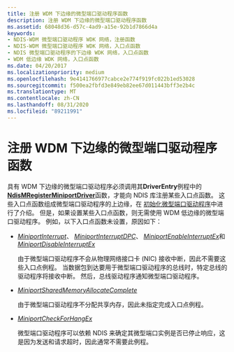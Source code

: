 ```yaml
---
title: 注册 WDM 下边缘的微型端口驱动程序函数
description: 注册 WDM 下边缘的微型端口驱动程序函数
ms.assetid: 68048d36-d57c-4ad9-a15e-92b1d7866d4a
keywords:
- NDIS-WDM 微型端口驱动程序 WDK 网络，注册函数
- NDIS-WDM 微型端口驱动程序 WDK 网络，入口点函数
- NDIS 微型端口驱动程序的下边缘 WDK 网络，入口点函数
- WDM 低边缘 WDK 网络，入口点函数
ms.date: 04/20/2017
ms.localizationpriority: medium
ms.openlocfilehash: 9e4141766977cabce2e774f919fc022b1ed53028
ms.sourcegitcommit: f500ea2fbfd3e849eb82ee67d011443bff3e2b4c
ms.translationtype: MT
ms.contentlocale: zh-CN
ms.lasthandoff: 08/31/2020
ms.locfileid: "89211991"
---
```

# <a name="registering-miniport-driver-functions-for-wdm-lower-edge"></a>注册 WDM 下边缘的微型端口驱动程序函数





具有 WDM 下边缘的微型端口驱动程序必须调用其**DriverEntry**例程中的[**NdisMRegisterMiniportDriver**](/windows-hardware/drivers/ddi/ndis/nf-ndis-ndismregisterminiportdriver)函数，才能向 NDIS 库注册某些入口点函数。 这些入口点函数组成微型端口驱动程序的上边缘，在 [初始化微型端口驱动程序](initializing-a-miniport-driver.md)中进行了介绍。 但是，如果设置某些入口点函数，则无需使用 WDM 低边缘的微型端口驱动程序。 例如，以下入口点函数未设置，原因如下：

-   [*MiniportInterrupt*](/windows-hardware/drivers/ddi/ndis/nc-ndis-miniport_isr)、 [*MiniportInterruptDPC*](/windows-hardware/drivers/ddi/ndis/nc-ndis-miniport_interrupt_dpc)、 [*MiniportEnableInterruptEx*](/windows-hardware/drivers/ddi/ndis/nc-ndis-miniport_enable_interrupt)和 [*MiniportDisableInterruptEx*](/windows-hardware/drivers/ddi/ndis/nc-ndis-miniport_disable_interrupt)

    由于微型端口驱动程序不会从物理网络接口卡 (NIC) 接收中断，因此不需要这些入口点例程。 当数据包到达要用于微型端口驱动程序的总线时，特定总线的驱动程序将接收中断。 然后，总线驱动程序通知微型端口驱动程序。

-   [*MiniportSharedMemoryAllocateComplete*](/windows-hardware/drivers/ddi/ndis/nc-ndis-miniport_allocate_shared_mem_complete)

    由于微型端口驱动程序不分配共享内存，因此未指定完成入口点例程。

-   [*MiniportCheckForHangEx*](/windows-hardware/drivers/ddi/ndis/nc-ndis-miniport_check_for_hang)

    微型端口驱动程序可以依赖 NDIS 来确定其微型端口实例是否已停止响应，这是因为发送和请求超时，因此通常不需要此例程。

 

